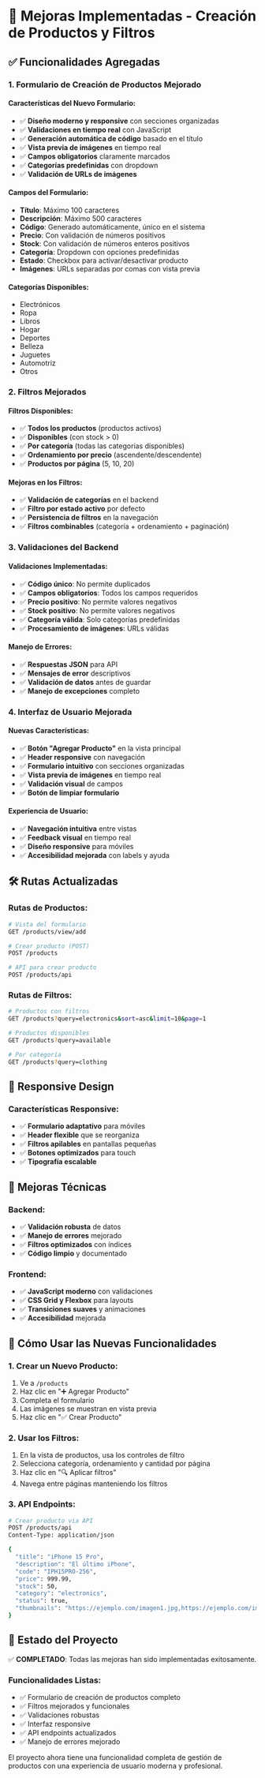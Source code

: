 # 🚀 Mejoras Implementadas - Creación de Productos y Filtros

## ✅ **Funcionalidades Agregadas**

### 1. **Formulario de Creación de Productos Mejorado**

#### **Características del Nuevo Formulario:**
- ✅ **Diseño moderno y responsive** con secciones organizadas
- ✅ **Validaciones en tiempo real** con JavaScript
- ✅ **Generación automática de código** basado en el título
- ✅ **Vista previa de imágenes** en tiempo real
- ✅ **Campos obligatorios** claramente marcados
- ✅ **Categorías predefinidas** con dropdown
- ✅ **Validación de URLs de imágenes**

#### **Campos del Formulario:**
- **Título**: Máximo 100 caracteres
- **Descripción**: Máximo 500 caracteres  
- **Código**: Generado automáticamente, único en el sistema
- **Precio**: Con validación de números positivos
- **Stock**: Con validación de números enteros positivos
- **Categoría**: Dropdown con opciones predefinidas
- **Estado**: Checkbox para activar/desactivar producto
- **Imágenes**: URLs separadas por comas con vista previa

#### **Categorías Disponibles:**
- Electrónicos
- Ropa
- Libros
- Hogar
- Deportes
- Belleza
- Juguetes
- Automotriz
- Otros

### 2. **Filtros Mejorados**

#### **Filtros Disponibles:**
- ✅ **Todos los productos** (productos activos)
- ✅ **Disponibles** (con stock > 0)
- ✅ **Por categoría** (todas las categorías disponibles)
- ✅ **Ordenamiento por precio** (ascendente/descendente)
- ✅ **Productos por página** (5, 10, 20)

#### **Mejoras en los Filtros:**
- ✅ **Validación de categorías** en el backend
- ✅ **Filtro por estado activo** por defecto
- ✅ **Persistencia de filtros** en la navegación
- ✅ **Filtros combinables** (categoría + ordenamiento + paginación)

### 3. **Validaciones del Backend**

#### **Validaciones Implementadas:**
- ✅ **Código único**: No permite duplicados
- ✅ **Campos obligatorios**: Todos los campos requeridos
- ✅ **Precio positivo**: No permite valores negativos
- ✅ **Stock positivo**: No permite valores negativos
- ✅ **Categoría válida**: Solo categorías predefinidas
- ✅ **Procesamiento de imágenes**: URLs válidas

#### **Manejo de Errores:**
- ✅ **Respuestas JSON** para API
- ✅ **Mensajes de error** descriptivos
- ✅ **Validación de datos** antes de guardar
- ✅ **Manejo de excepciones** completo

### 4. **Interfaz de Usuario Mejorada**

#### **Nuevas Características:**
- ✅ **Botón "Agregar Producto"** en la vista principal
- ✅ **Header responsive** con navegación
- ✅ **Formulario intuitivo** con secciones organizadas
- ✅ **Vista previa de imágenes** en tiempo real
- ✅ **Validación visual** de campos
- ✅ **Botón de limpiar formulario**

#### **Experiencia de Usuario:**
- ✅ **Navegación intuitiva** entre vistas
- ✅ **Feedback visual** en tiempo real
- ✅ **Diseño responsive** para móviles
- ✅ **Accesibilidad mejorada** con labels y ayuda

## 🛠️ **Rutas Actualizadas**

### **Rutas de Productos:**
```bash
# Vista del formulario
GET /products/view/add

# Crear producto (POST)
POST /products

# API para crear producto
POST /products/api
```

### **Rutas de Filtros:**
```bash
# Productos con filtros
GET /products?query=electronics&sort=asc&limit=10&page=1

# Productos disponibles
GET /products?query=available

# Por categoría
GET /products?query=clothing
```

## 📱 **Responsive Design**

### **Características Responsive:**
- ✅ **Formulario adaptativo** para móviles
- ✅ **Header flexible** que se reorganiza
- ✅ **Filtros apilables** en pantallas pequeñas
- ✅ **Botones optimizados** para touch
- ✅ **Tipografía escalable**

## 🔧 **Mejoras Técnicas**

### **Backend:**
- ✅ **Validación robusta** de datos
- ✅ **Manejo de errores** mejorado
- ✅ **Filtros optimizados** con índices
- ✅ **Código limpio** y documentado

### **Frontend:**
- ✅ **JavaScript moderno** con validaciones
- ✅ **CSS Grid y Flexbox** para layouts
- ✅ **Transiciones suaves** y animaciones
- ✅ **Accesibilidad** mejorada

## 🎯 **Cómo Usar las Nuevas Funcionalidades**

### **1. Crear un Nuevo Producto:**
1. Ve a `/products`
2. Haz clic en "➕ Agregar Producto"
3. Completa el formulario
4. Las imágenes se muestran en vista previa
5. Haz clic en "✅ Crear Producto"

### **2. Usar los Filtros:**
1. En la vista de productos, usa los controles de filtro
2. Selecciona categoría, ordenamiento y cantidad por página
3. Haz clic en "🔍 Aplicar filtros"
4. Navega entre páginas manteniendo los filtros

### **3. API Endpoints:**
```bash
# Crear producto via API
POST /products/api
Content-Type: application/json

{
  "title": "iPhone 15 Pro",
  "description": "El último iPhone",
  "code": "IPH15PRO-256",
  "price": 999.99,
  "stock": 50,
  "category": "electronics",
  "status": true,
  "thumbnails": "https://ejemplo.com/imagen1.jpg,https://ejemplo.com/imagen2.jpg"
}
```

## 🚀 **Estado del Proyecto**

✅ **COMPLETADO**: Todas las mejoras han sido implementadas exitosamente.

### **Funcionalidades Listas:**
- ✅ Formulario de creación de productos completo
- ✅ Filtros mejorados y funcionales
- ✅ Validaciones robustas
- ✅ Interfaz responsive
- ✅ API endpoints actualizados
- ✅ Manejo de errores mejorado

El proyecto ahora tiene una funcionalidad completa de gestión de productos con una experiencia de usuario moderna y profesional.
